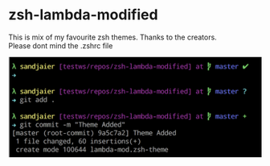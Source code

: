 # zsh-lambda-modified
This is mix of my favourite zsh themes. Thanks to the creators. <br>
Please dont mind the .zshrc file<br>

![Image](https://github.com/sandjaie/zsh-lambda-modified/blob/master/ss.png)
